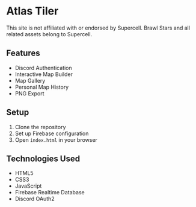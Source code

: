 # Atlas Tiler

This site is not affiliated with or endorsed by Supercell. Brawl Stars and all related assets belong to Supercell.

## Features
- Discord Authentication
- Interactive Map Builder
- Map Gallery
- Personal Map History
- PNG Export

## Setup
1. Clone the repository
2. Set up Firebase configuration
3. Open `index.html` in your browser

## Technologies Used
- HTML5
- CSS3
- JavaScript
- Firebase Realtime Database
- Discord OAuth2
